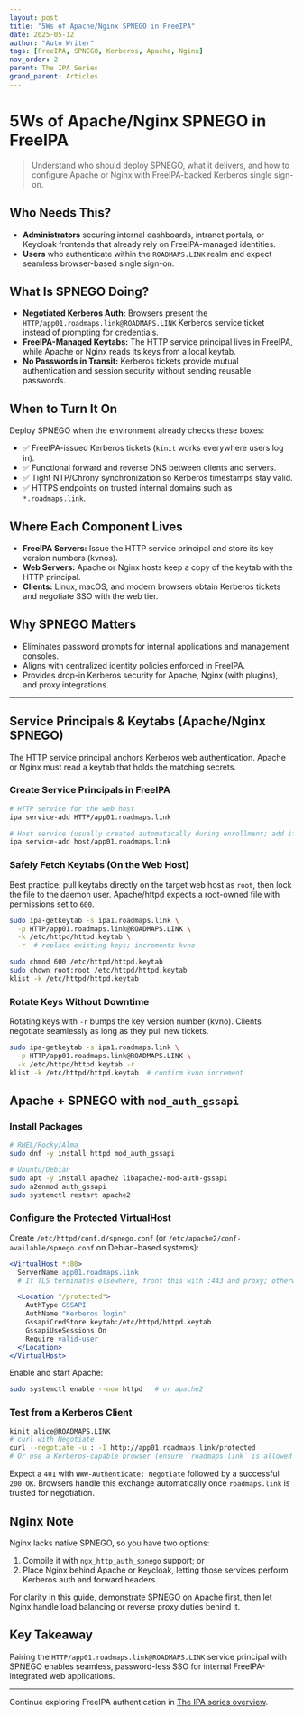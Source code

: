 ```yaml
---
layout: post
title: "5Ws of Apache/Nginx SPNEGO in FreeIPA"
date: 2025-05-12
author: "Auto Writer"
tags: [FreeIPA, SPNEGO, Kerberos, Apache, Nginx]
nav_order: 2
parent: The IPA Series
grand_parent: Articles
---
```


# 5Ws of Apache/Nginx SPNEGO in FreeIPA

> Understand who should deploy SPNEGO, what it delivers, and how to configure Apache or Nginx with FreeIPA-backed Kerberos single sign-on.

## Who Needs This?

- **Administrators** securing internal dashboards, intranet portals, or Keycloak frontends that already rely on FreeIPA-managed identities.
- **Users** who authenticate within the `ROADMAPS.LINK` realm and expect seamless browser-based single sign-on.

## What Is SPNEGO Doing?

- **Negotiated Kerberos Auth:** Browsers present the `HTTP/app01.roadmaps.link@ROADMAPS.LINK` Kerberos service ticket instead of prompting for credentials.
- **FreeIPA-Managed Keytabs:** The HTTP service principal lives in FreeIPA, while Apache or Nginx reads its keys from a local keytab.
- **No Passwords in Transit:** Kerberos tickets provide mutual authentication and session security without sending reusable passwords.

## When to Turn It On

Deploy SPNEGO when the environment already checks these boxes:

- ✅ FreeIPA-issued Kerberos tickets (`kinit` works everywhere users log in).
- ✅ Functional forward and reverse DNS between clients and servers.
- ✅ Tight NTP/Chrony synchronization so Kerberos timestamps stay valid.
- ✅ HTTPS endpoints on trusted internal domains such as `*.roadmaps.link`.

## Where Each Component Lives

- **FreeIPA Servers:** Issue the HTTP service principal and store its key version numbers (kvnos).
- **Web Servers:** Apache or Nginx hosts keep a copy of the keytab with the HTTP principal.
- **Clients:** Linux, macOS, and modern browsers obtain Kerberos tickets and negotiate SSO with the web tier.

## Why SPNEGO Matters

- Eliminates password prompts for internal applications and management consoles.
- Aligns with centralized identity policies enforced in FreeIPA.
- Provides drop-in Kerberos security for Apache, Nginx (with plugins), and proxy integrations.

---

## Service Principals & Keytabs (Apache/Nginx SPNEGO)

The HTTP service principal anchors Kerberos web authentication. Apache or Nginx must read a keytab that holds the matching secrets.

### Create Service Principals in FreeIPA

```bash
# HTTP service for the web host
ipa service-add HTTP/app01.roadmaps.link

# Host service (usually created automatically during enrollment; add if missing)
ipa service-add host/app01.roadmaps.link
```

### Safely Fetch Keytabs (On the Web Host)

Best practice: pull keytabs directly on the target web host as `root`, then lock the file to the daemon user. Apache/httpd expects a root-owned file with permissions set to `600`.

```bash
sudo ipa-getkeytab -s ipa1.roadmaps.link \
  -p HTTP/app01.roadmaps.link@ROADMAPS.LINK \
  -k /etc/httpd/httpd.keytab \
  -r  # replace existing keys; increments kvno

sudo chmod 600 /etc/httpd/httpd.keytab
sudo chown root:root /etc/httpd/httpd.keytab
klist -k /etc/httpd/httpd.keytab
```

### Rotate Keys Without Downtime

Rotating keys with `-r` bumps the key version number (kvno). Clients negotiate seamlessly as long as they pull new tickets.

```bash
sudo ipa-getkeytab -s ipa1.roadmaps.link \
  -p HTTP/app01.roadmaps.link@ROADMAPS.LINK \
  -k /etc/httpd/httpd.keytab -r
klist -k /etc/httpd/httpd.keytab  # confirm kvno increment
```

## Apache + SPNEGO with `mod_auth_gssapi`

### Install Packages

```bash
# RHEL/Rocky/Alma
sudo dnf -y install httpd mod_auth_gssapi

# Ubuntu/Debian
sudo apt -y install apache2 libapache2-mod-auth-gssapi
sudo a2enmod auth_gssapi
sudo systemctl restart apache2
```

### Configure the Protected VirtualHost

Create `/etc/httpd/conf.d/spnego.conf` (or `/etc/apache2/conf-available/spnego.conf` on Debian-based systems):

```apache
<VirtualHost *:80>
  ServerName app01.roadmaps.link
  # If TLS terminates elsewhere, front this with :443 and proxy; otherwise serve HTTPS here.

  <Location "/protected">
    AuthType GSSAPI
    AuthName "Kerberos login"
    GssapiCredStore keytab:/etc/httpd/httpd.keytab
    GssapiUseSessions On
    Require valid-user
  </Location>
</VirtualHost>
```

Enable and start Apache:

```bash
sudo systemctl enable --now httpd   # or apache2
```

### Test from a Kerberos Client

```bash
kinit alice@ROADMAPS.LINK
# curl with Negotiate
curl --negotiate -u : -I http://app01.roadmaps.link/protected
# Or use a Kerberos-capable browser (ensure `roadmaps.link` is allowed for Negotiate)
```

Expect a `401` with `WWW-Authenticate: Negotiate` followed by a successful `200 OK`. Browsers handle this exchange automatically once `roadmaps.link` is trusted for negotiation.

## Nginx Note

Nginx lacks native SPNEGO, so you have two options:

1. Compile it with `ngx_http_auth_spnego` support; or
2. Place Nginx behind Apache or Keycloak, letting those services perform Kerberos auth and forward headers.

For clarity in this guide, demonstrate SPNEGO on Apache first, then let Nginx handle load balancing or reverse proxy duties behind it.

## Key Takeaway

Pairing the `HTTP/app01.roadmaps.link@ROADMAPS.LINK` service principal with SPNEGO enables seamless, password-less SSO for internal FreeIPA-integrated web applications.

---

Continue exploring FreeIPA authentication in [The IPA series overview](/articles/the-ipa/).
